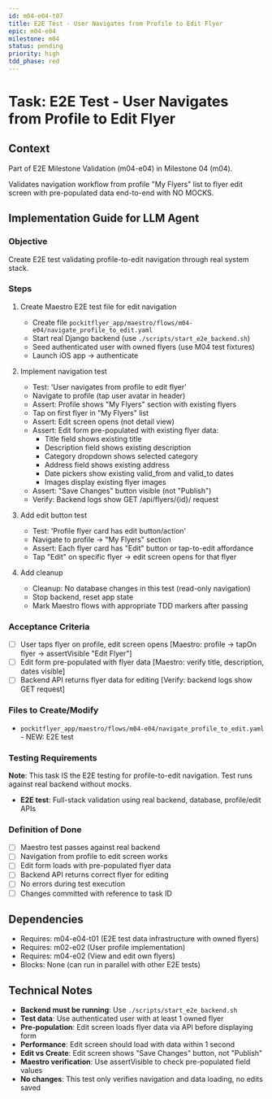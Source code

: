 ```yaml
---
id: m04-e04-t07
title: E2E Test - User Navigates from Profile to Edit Flyer
epic: m04-e04
milestone: m04
status: pending
priority: high
tdd_phase: red
---
```


# Task: E2E Test - User Navigates from Profile to Edit Flyer

## Context
Part of E2E Milestone Validation (m04-e04) in Milestone 04 (m04).

Validates navigation workflow from profile "My Flyers" list to flyer edit screen with pre-populated data end-to-end with NO MOCKS.

## Implementation Guide for LLM Agent

### Objective
Create E2E test validating profile-to-edit navigation through real system stack.

### Steps

1. Create Maestro E2E test file for edit navigation
   - Create file `pockitflyer_app/maestro/flows/m04-e04/navigate_profile_to_edit.yaml`
   - Start real Django backend (use `./scripts/start_e2e_backend.sh`)
   - Seed authenticated user with owned flyers (use M04 test fixtures)
   - Launch iOS app → authenticate

2. Implement navigation test
   - Test: 'User navigates from profile to edit flyer'
   - Navigate to profile (tap user avatar in header)
   - Assert: Profile shows "My Flyers" section with existing flyers
   - Tap on first flyer in "My Flyers" list
   - Assert: Edit screen opens (not detail view)
   - Assert: Edit form pre-populated with existing flyer data:
     - Title field shows existing title
     - Description field shows existing description
     - Category dropdown shows selected category
     - Address field shows existing address
     - Date pickers show existing valid_from and valid_to dates
     - Images display existing flyer images
   - Assert: "Save Changes" button visible (not "Publish")
   - Verify: Backend logs show GET /api/flyers/{id}/ request

3. Add edit button test
   - Test: 'Profile flyer card has edit button/action'
   - Navigate to profile → "My Flyers" section
   - Assert: Each flyer card has "Edit" button or tap-to-edit affordance
   - Tap "Edit" on specific flyer → edit screen opens for that flyer

4. Add cleanup
   - Cleanup: No database changes in this test (read-only navigation)
   - Stop backend, reset app state
   - Mark Maestro flows with appropriate TDD markers after passing

### Acceptance Criteria
- [ ] User taps flyer on profile, edit screen opens [Maestro: profile → tapOn flyer → assertVisible "Edit Flyer"]
- [ ] Edit form pre-populated with flyer data [Maestro: verify title, description, dates visible]
- [ ] Backend API returns flyer data for editing [Verify: backend logs show GET request]

### Files to Create/Modify
- `pockitflyer_app/maestro/flows/m04-e04/navigate_profile_to_edit.yaml` - NEW: E2E test

### Testing Requirements
**Note**: This task IS the E2E testing for profile-to-edit navigation. Test runs against real backend without mocks.

- **E2E test**: Full-stack validation using real backend, database, profile/edit APIs

### Definition of Done
- [ ] Maestro test passes against real backend
- [ ] Navigation from profile to edit screen works
- [ ] Edit form loads with pre-populated flyer data
- [ ] Backend API returns correct flyer for editing
- [ ] No errors during test execution
- [ ] Changes committed with reference to task ID

## Dependencies
- Requires: m04-e04-t01 (E2E test data infrastructure with owned flyers)
- Requires: m02-e02 (User profile implementation)
- Requires: m04-e02 (View and edit own flyers)
- Blocks: None (can run in parallel with other E2E tests)

## Technical Notes
- **Backend must be running**: Use `./scripts/start_e2e_backend.sh`
- **Test data**: Use authenticated user with at least 1 owned flyer
- **Pre-population**: Edit screen loads flyer data via API before displaying form
- **Performance**: Edit screen should load with data within 1 second
- **Edit vs Create**: Edit screen shows "Save Changes" button, not "Publish"
- **Maestro verification**: Use assertVisible to check pre-populated field values
- **No changes**: This test only verifies navigation and data loading, no edits saved
